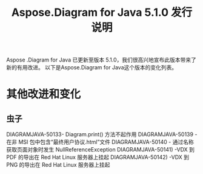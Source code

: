 ﻿---
title: Aspose.Diagram for Java 5.1.0 发行说明
type: docs
weight: 90
url: /zh/java/aspose-diagram-for-java-5-1-0-release-notes/
---
Aspose .Diagram for Java 已更新至版本 5.1.0，我们很高兴地宣布此版本带来了新的有用改进。
以下是Aspose.Diagram for Java这个版本的变化列表。
# **其他改进和变化**
## **虫子**
DIAGRAMJAVA-50133- Diagram.print() 方法不起作用
DIAGRAMJAVA-50139 - 在非 MSI 包中包含“最终用户协议.html”文件
DIAGRAMJAVA-50140 - 通过名称获取页面对象时发生 NullReferenceException
DIAGRAMJAVA-50141) -VDX 到 PDF 的导出在 Red Hat Linux 服务器上挂起
DIAGRAMJAVA-50142) -VDX 到 PNG 的导出在 Red Hat Linux 服务器上挂起
